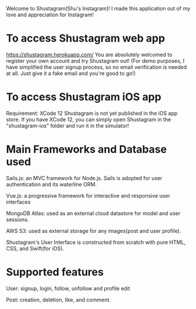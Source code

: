 Welcome to Shustagram(Shu's Instagram)! I made this application out of my love and appreciation for Instagram! 

# To access Shustagram web app
https://shustagram.herokuapp.com/
You are absolutely welcomed to register your own account and try Shustagram out! (For demo purposes, I have simplified the user signup process, so no email verification is needed at all. Just give it a fake email and you're good to go!) 

# To access Shustagram iOS app
Requirement: XCode 12
Shustagram is not yet published in the iOS app store. If you have XCode 12, you can simply open Shustagram in the "shustagram-ios" folder and run it in the simulator!

# Main Frameworks and Database used
Sails.js: an MVC framework for Node.js. Sails is adopted for user authentication and its waterline ORM.

Vue.js: a progressive framework for interactive and responsive user interfaces

MongoDB Atlas: used as an external cloud datastore for model and user sessions.

AWS S3: used as external storage for any images(post and user profile).

Shustagram's User Interface is constructed from scratch with pure HTML, CSS, and Swift(for iOS).

# Supported features
User: signup, login, follow, unfollow and profile edit

Post: creation, deletion, like, and comment.
